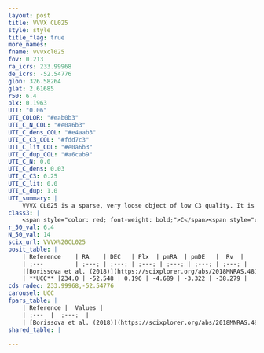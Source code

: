```yaml
---
layout: post
title: VVVX CL025
style: style
title_flag: true
more_names: 
fname: vvvxcl025
fov: 0.213
ra_icrs: 233.99968
de_icrs: -52.54776
glon: 326.58264
glat: 2.61685
r50: 6.4
plx: 0.1963
UTI: "0.06"
UTI_COLOR: "#eab0b3"
UTI_C_N_COL: "#e0a6b3"
UTI_C_dens_COL: "#e4aab3"
UTI_C_C3_COL: "#fdd7c3"
UTI_C_lit_COL: "#e0a6b3"
UTI_C_dup_COL: "#a6cab9"
UTI_C_N: 0.0
UTI_C_dens: 0.03
UTI_C_C3: 0.25
UTI_C_lit: 0.0
UTI_C_dup: 1.0
UTI_summary: |
    VVVX CL025 is a sparse, very loose object of low C3 quality. It is rarely studied in the literature, with no articles listed in the last 7 years.<br><br><span style="color: #99180f; font-weight: bold;">Warning: </span>contains less than 25 stars with <i>P>0.5</i> estimated.
class3: |
    <span style="color: red; font-weight: bold;">C</span><span style="color: red; font-weight: bold;">C</span>
r_50_val: 6.4
N_50_val: 14
scix_url: VVVX%20CL025
posit_table: |
    | Reference    | RA    | DEC   | Plx  | pmRA  | pmDE   |  Rv  |
    | :---         | :---: | :---: | :---: | :---: | :---: | :---: |
    |[Borissova et al. (2018)](https://scixplorer.org/abs/2018MNRAS.481.3902B) | 234.033 | -52.575 | 0.198 | -4.703 | -3.346 | -- |
    | **UCC** |234.0 | -52.548 | 0.196 | -4.689 | -3.322 | -38.279 | 
cds_radec: 233.99968,-52.54776
carousel: UCC
fpars_table: |
    | Reference |  Values |
    | :---  |  :---:  |
    | [Borissova et al. (2018)](https://scixplorer.org/abs/2018MNRAS.481.3902B) | `Dist=3781.0` |
shared_table: |
    
---
```

